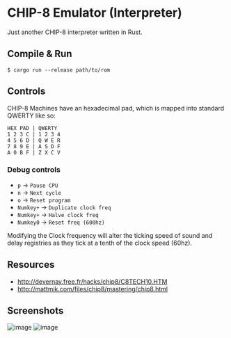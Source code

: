# CHIP-8 Emulator (Interpreter)
Just another CHIP-8 interpreter written in Rust.

## Compile & Run
```$ cargo run --release path/to/rom```
## Controls
CHIP-8 Machines have an hexadecimal pad, which is mapped into standard QWERTY like so:

```
HEX PAD | QWERTY
1 2 3 C | 1 2 3 4
4 5 6 D | Q W E R
7 8 9 E | A S D F
A 0 B F | Z X C V
```

### Debug controls
* `p` -> `Pause CPU`
* `n` -> `Next cycle`
* `o` -> `Reset program`
* `Numkey+` -> `Duplicate clock freq`
* `Numkey+` -> `Halve clock freq`
* `Numkey0` -> `Reset freq (600hz)`

Modifying the Clock frequency will alter the ticking speed of sound and delay registries as they tick at a tenth of the clock speed (60hz).

## Resources
* http://devernay.free.fr/hacks/chip8/C8TECH10.HTM
* http://mattmik.com/files/chip8/mastering/chip8.html

## Screenshots
![image](https://user-images.githubusercontent.com/1664307/70995082-ef1a0380-20cf-11ea-8f43-97c67a446f4a.png)
![image](https://user-images.githubusercontent.com/1664307/70998539-df062200-20d7-11ea-94f4-464cb76be4bf.png)
